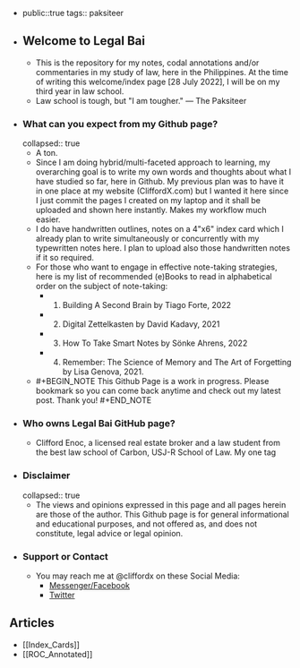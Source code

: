 - public::true
  tags:: paksiteer
- ## Welcome to Legal Bai
	- This is the repository for my notes, codal annotations and/or commentaries in my study of law, here in the Philippines. At the time of writing this welcome/index page [28 July 2022], I will be on my third year in law school.
	- Law school is tough, but "I am tougher." — The Paksiteer
- ### What can you expect from my Github page?
  collapsed:: true
	- A ton.
	- Since I am doing hybrid/multi-faceted approach to learning, my overarching goal is to write my own words and thoughts about what I have studied so far, here in Github. My previous plan was to have it in one place at my website (CliffordX.com) but I wanted it here since I just commit the pages I created on my laptop and it shall be uploaded and shown here instantly. Makes my workflow much easier.
	- I do have handwritten outlines, notes on a 4"x6" index card which I already plan to write simultaneously or concurrently with my typewritten notes here. I plan to upload also those handwritten notes if it so required.
	- For those who want to engage in effective note-taking strategies, here is my list of recommended (e)Books to read in alphabetical order on the subject of note-taking:
		- 1. Building A Second Brain by Tiago Forte, 2022
		- 2. Digital Zettelkasten by David Kadavy, 2021
		- 3. How To Take Smart Notes by Sönke Ahrens, 2022
		- 4. Remember: The Science of Memory and The Art of Forgetting by Lisa Genova, 2021.
	- #+BEGIN_NOTE
	  This Github Page is a work in progress. Please bookmark so you can come back anytime and check out my latest post. Thank you!
	  #+END_NOTE
- ### Who owns Legal Bai GitHub page?
	- Clifford Enoc, a licensed real estate broker and a law student from the best law school of Carbon, USJ-R School of Law. My one tag
- ### Disclaimer
  collapsed:: true
	- The views and opinions expressed in this page and all pages herein are those of the author. This Github page is for general informational and educational purposes, and not offered as, and does not constitute, legal advice or legal opinion.
- ### Support or Contact
	- You may reach me at @cliffordx on these Social Media:
		- [Messenger/Facebook](https://faceboook.com/cliffordx)
		- [Twitter](https://twitter.com/cliffordx)
## Articles
- [[Index_Cards]]
- [[ROC_Annotated]]